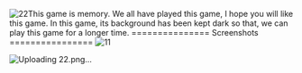 ![22](https://github.com/realsachinr/Tic-Tac-Toe-Game/assets/154586309/33898870-3cb2-46e9-9d8e-8dd7d597521c)This game is memory. We all have played this game, I hope you will like this game.
In this game, its background has been kept dark so that, we can play this game for a longer time.
=============== Screenshots ================
![11](https://github.com/realsachinr/Tic-Tac-Toe-Game/assets/154586309/b9337a0e-bc58-406f-aaa7-a018ba5fa9ba)

![Uploading 22.png…]()
